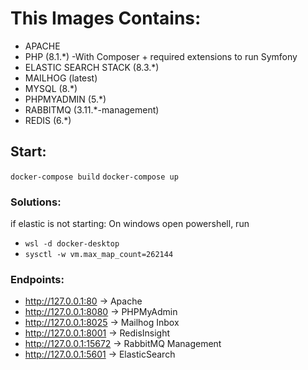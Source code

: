 
# This Images Contains:
- APACHE
- PHP (8.1.*)
  -With Composer + required extensions to run Symfony
- ELASTIC SEARCH STACK (8.3.*)
- MAILHOG (latest)
- MYSQL (8.*)
- PHPMYADMIN (5.*)
- RABBITMQ (3.11.*-management)
- REDIS (6.*)


## Start:
`docker-compose build`
`docker-compose up`


### Solutions:
if elastic is not starting:
On windows open powershell, run
- `wsl -d docker-desktop`
- `sysctl -w vm.max_map_count=262144`

### Endpoints:
- http://127.0.0.1:80 -> Apache
- http://127.0.0.1:8080 -> PHPMyAdmin
- http://127.0.0.1:8025 -> Mailhog Inbox
- http://127.0.0.1:8001 -> RedisInsight
- http://127.0.0.1:15672 -> RabbitMQ Management
- http://127.0.0.1:5601 -> ElasticSearch
